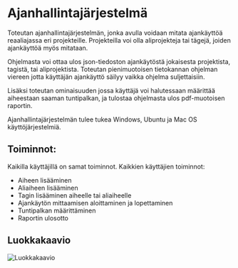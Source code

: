 # Ajanhallintajärjestelmä

Toteutan ajanhallintajärjestelmän, jonka avulla voidaan mitata ajankäyttöä reaaliajassa eri projekteille. Projekteilla voi olla aliprojekteja tai tägejä, joiden ajankäyttöä myös mitataan.

Ohjelmasta voi ottaa ulos json-tiedoston ajankäytöstä jokaisesta projektista, tagistä, tai aliprojektista. Toteutan pienimuotoisen tietokannan ohjelman viereen jotta käyttäjän ajankäyttö säilyy vaikka ohjelma suljettaisiin.

Lisäksi toteutan ominaisuuden jossa käyttäjä voi halutessaan määrittää aiheestaan saaman tuntipalkan, ja tulostaa ohjelmasta ulos pdf-muotoisen raportin.

Ajanhallintajärjestelmän tulee tukea Windows, Ubuntu ja Mac OS käyttöjärjestelmiä.

## Toiminnot:
Kaikilla käyttäjillä on samat toiminnot.
Kaikkien käyttäjien toiminnot:

 - Aiheen lisääminen
 - Aliaiheen lisääminen
 - Tagin lisääminen aiheelle tai aliaiheelle
 - Ajankäytön mittaamisen aloittaminen ja lopettaminen
 - Tuntipalkan määrittäminen
 - Raportin ulosotto

## Luokkakaavio
![Luokkakaavio](https://github.com/rovaniemi/vulpy/blob/master/dokumentaatio/luokkakaavio-23.3.png)
